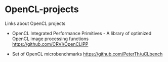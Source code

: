 OpenCL-projects
===============

Links about OpenCL projects 

- OpenCL Integrated Performance Primitives - A library of optimized OpenCL image processing functions
https://github.com/CRVI/OpenCLIPP

- Set of OpenCL microbenchmarks https://github.com/PeterTh/uCLbench

